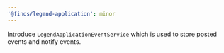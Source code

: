 ```yaml
---
'@finos/legend-application': minor
---
```


Introduce `LegendApplicationEventService` which is used to store posted events and notify events.
